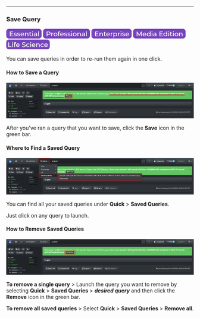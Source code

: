 <p id="save_query"></p>

___
### Save Query

![Image: Essential Edition Label](images/button_edition_essential.png)&nbsp;![Image: Professional Edition Label](images/button_edition_professional.png)&nbsp;![Image: Enterprise Edition Label](images/button_edition_enterprise.png)&nbsp;![Image: AJA Diskover Media Edition Label](images/button_edition_media.png)&nbsp;![Image: Life Science Edition Label](images/button_edition_life_science.png)

You can save queries in order to re-run them again in one click.

#### How to Save a Query

![Image: Save Query](images/image_file_search_save_query.png)

After you've ran a query that you want to save, click the **Save** icon in the green bar.

#### Where to Find a Saved Query

![Image: Save Query](images/image_file_search_save_query_quick_search.png)

You can find all your saved queries under **Quick** > **Saved Queries**.

Just click on any query to launch.

#### How to Remove Saved Queries

![Image: Save Query](images/image_file_search_save_query_remove.png)

**To remove a single query** > Launch the query you want to remove by selecting **Quick** > **Saved Queries** > ***desired query*** and then click the **Remove** icon in the green bar.

**To remove all saved queries** > Select **Quick** > **Saved Queries** > **Remove all**.
